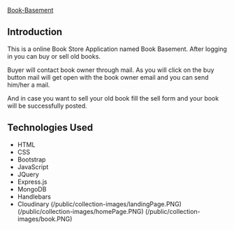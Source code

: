 [Book-Basement](http://book-basement.herokuapp.com)
## Introduction
This is a online Book Store Application named Book Basement. After logging in you can buy or sell old books.


Buyer will contact book owner through mail. As you will click on the buy button mail will get open with the book owner email and you can send him/her a mail.  


And in case you want to sell your old book fill the sell form and your book will be successfully posted.
## Technologies Used
* HTML
* CSS
* Bootstrap
* JavaScript
* JQuery
* Express.js
* MongoDB
* Handlebars
* Cloudinary
(/public/collection-images/landingPage.PNG)
(/public/collection-images/homePage.PNG)
(/public/collection-images/book.PNG)

